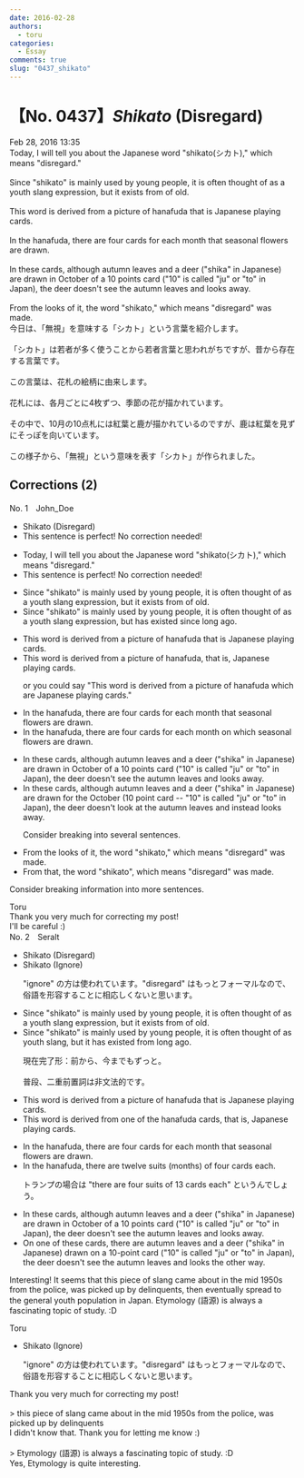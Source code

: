 ```yaml
---
date: 2016-02-28
authors:
  - toru
categories:
  - Essay
comments: true
slug: "0437_shikato"
---
```


# 【No. 0437】<strong><em>Shikato</strong></em> (Disregard)
<div class="date">Feb 28, 2016 13:35</div>
<div id="post"><div id="body_show_ori">
Today, I will tell you about the Japanese word "shikato(シカト)," which means "disregard."<br/><br/>Since "shikato" is mainly used by young people, it is often thought of as a youth slang expression, but it exists from of old.<br/><br/>This word is derived from a picture of hanafuda that is Japanese playing cards.<br/><br/>In the hanafuda, there are four cards for each month that seasonal flowers are drawn.<br/><br/>In these cards, although autumn leaves and a deer ("shika" in Japanese) are drawn in October of a 10 points card ("10" is called "ju" or "to" in Japan), the deer doesn't see the autumn leaves and looks away.<br/><br/>From the looks of it, the word "shikato," which means "disregard" was made.
</div></div>

<!-- more -->

<div id="post_ja"><div id="body_show_mo">
今日は、「無視」を意味する「シカト」という言葉を紹介します。<br/><br/>「シカト」は若者が多く使うことから若者言葉と思われがちですが、昔から存在する言葉です。<br/><br/>この言葉は、花札の絵柄に由来します。<br/><br/>花札には、各月ごとに4枚ずつ、季節の花が描かれています。<br/><br/>その中で、10月の10点札には紅葉と鹿が描かれているのですが、鹿は紅葉を見ずにそっぽを向いています。<br/><br/>この様子から、「無視」という意味を表す「シカト」が作られました。
</div></div>

## Corrections (2)
<div id="block"><div class="first_name"> No. 1　<span class="just_name">John_Doe</span></div><div id="block2">
<ul class="correction_field">
<li class="incorrect">Shikato (Disregard)</li>
<li class="corrected perfect">This sentence is perfect! No correction needed!</li>
</ul>
<ul class="correction_field">
<li class="incorrect">Today, I will tell you about the Japanese word "shikato(シカト)," which means "disregard."</li>
<li class="corrected perfect">This sentence is perfect! No correction needed!</li>
</ul>
<ul class="correction_field">
<li class="incorrect">Since "shikato" is mainly used by young people, it is often thought of as a youth slang expression, but it exists from of old.</li>
<li class="corrected correct">
Since "shikato" is mainly used by young people, it is often thought of as a youth slang expression, but has existed since long ago.
</li>
</ul>
<ul class="correction_field">
<li class="incorrect">This word is derived from a picture of hanafuda that is Japanese playing cards.</li>
<li class="corrected correct">
This word is derived from a picture of hanafuda, that is, Japanese playing cards.
<p class="correction_comment">or you could say "This word is derived from a picture of hanafuda which are Japanese playing cards."</p>
</li>
</ul>
<ul class="correction_field">
<li class="incorrect">In the hanafuda, there are four cards for each month that seasonal flowers are drawn.</li>
<li class="corrected correct">
In the hanafuda, there are four cards for each month on which seasonal flowers are drawn.
</li>
</ul>
<ul class="correction_field">
<li class="incorrect">In these cards, although autumn leaves and a deer ("shika" in Japanese) are drawn in October of a 10 points card ("10" is called "ju" or "to" in Japan), the deer doesn't see the autumn leaves and looks away.</li>
<li class="corrected correct">
In these cards, although autumn leaves and a deer ("shika" in Japanese) are drawn for the October (10 point card -- "10" is called "ju" or "to" in Japan), the deer doesn't look at the autumn leaves and instead looks away.
<p class="correction_comment">Consider breaking into several sentences.</p>
</li>
</ul>
<ul class="correction_field">
<li class="incorrect">From the looks of it, the word "shikato," which means "disregard" was made.</li>
<li class="corrected correct">
From that, the word "shikato", which means "disregard" was made.
</li>
</ul>
<p class="comment_small">
 Consider breaking information into more sentences.
</p>

</div><div class="name"><span class="just_name">Toru</span><br>
Thank you  very much for correcting my post!<br/>I'll be careful :)
</div>
</div>
<div id="block"><div class="first_name"> No. 2　<span class="just_name">Seralt</span></div><div id="block2">
<ul class="correction_field">
<li class="incorrect">Shikato (Disregard)</li>
<li class="corrected correct">
Shikato (<span class="f_blue">Ignore</span>)
<p class="correction_comment">"ignore" の方は使われています。"disregard" はもっとフォーマルなので、俗語を形容することに相応しくないと思います。</p>
</li>
</ul>
<ul class="correction_field">
<li class="incorrect">Since "shikato" is mainly used by young people, it is often thought of as a youth slang expression, but it exists from of old.</li>
<li class="corrected correct">
Since "shikato" is mainly used by young people, it is often thought of as <span class="f_blue">youth slang</span>, but it <span class="f_blue">has </span>exist<span class="f_blue">ed</span> <span class="f_blue">from long ago</span>.
<p class="correction_comment">現在完了形：前から、今までもずっと。<br/><br/>普段、二重前置詞は非文法的です。</p>
</li>
</ul>
<ul class="correction_field">
<li class="incorrect">This word is derived from a picture of hanafuda that is Japanese playing cards.</li>
<li class="corrected correct">
This word is derived from <span class="f_red">one of the</span> hanafuda <span class="f_blue">cards, </span>that is<span class="f_bold"><span class="f_red">,</span></span> Japanese playing cards.
</li>
</ul>
<ul class="correction_field">
<li class="incorrect">In the hanafuda, there are four cards for each month that seasonal flowers are drawn.</li>
<li class="corrected correct">
In <span class="f_red"><span class="sline">the</span></span> hanafuda, there are <span class="f_blue">twelve suits (months) of four cards each.</span>
<p class="correction_comment">トランプの場合は "there are four suits of 13 cards each" というんでしょう。</p>
</li>
</ul>
<ul class="correction_field">
<li class="incorrect">In these cards, although autumn leaves and a deer ("shika" in Japanese) are drawn in October of a 10 points card ("10" is called "ju" or "to" in Japan), the deer doesn't see the autumn leaves and looks away.</li>
<li class="corrected correct">
<span class="f_red">On one of </span>these cards, <span class="f_red">there are </span>autumn leaves and a deer ("shika" in Japanese) <span class="f_blue">drawn on a </span><span class="f_red">10-point</span> card ("10" is called "ju" or "to" in Japan), the deer doesn't see the autumn leaves and looks <span class="f_blue">the other way</span>.
</li>
</ul>
<p class="comment_small">
 Interesting! It seems that this piece of slang came about in the mid 1950s from the police, was picked up by delinquents, then eventually spread to the general youth population in Japan. Etymology (語源) is always a fascinating topic of study. :D
</p>

</div><div class="name"><span class="just_name">Toru</span><br><div class="quote_field"><ul class="correction_field">
<li class="corrected correct">
Shikato (<span class="f_blue">Ignore</span>)
<p class="correction_comment">
"ignore" の方は使われています。"disregard" はもっとフォーマルなので、俗語を形容することに相応しくないと思います。
</p>
</li>
</ul></div>
Thank you very much for correcting my post!<br/><br/>&gt; this piece of slang came about in the mid 1950s from the police, was picked up by delinquents<br/>I didn't know that. Thank you for letting me know :)<br/><br/>&gt; Etymology (語源) is always a fascinating topic of study. :D<br/>Yes, Etymology is quite interesting.
</div>
</div>
